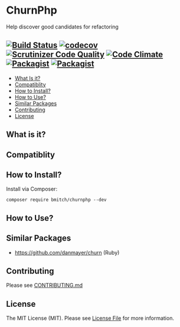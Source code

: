# ChurnPhp
Help discover good candidates for refactoring

[![Build Status](https://travis-ci.org/bmitch/ChurnPhp.svg?branch=master)](https://travis-ci.org/bmitch/ChurnPhp) [![codecov](https://codecov.io/gh/bmitch/ChurnPhp/branch/master/graph/badge.svg)](https://codecov.io/gh/bmitch/ChurnPhp) [![Scrutinizer Code Quality](https://scrutinizer-ci.com/g/bmitch/ChurnPhp/badges/quality-score.png?b=master)](https://scrutinizer-ci.com/g/bmitch/ChurnPhp/?branch=master) [![Code Climate](https://codeclimate.com/github/bmitch/ChurnPhp/badges/gpa.svg)](https://codeclimate.com/github/bmitch/ChurnPhp) [![Packagist](https://img.shields.io/packagist/v/bmitch/churnphp.svg)]() [![Packagist](https://img.shields.io/packagist/l/bmitch/churnphp.svg)]()
----------

* [What Is it?](#what-is-it)
* [Compatiblity](#compatibility)
* [How to Install?](#how-to-install)
* [How to Use?](#how-to-use)
* [Similar Packages](#similar-packages)
* [Contributing](#contributing)
* [License](#license)

## What is it? ##
## Compatiblity ##

## How to Install? ##

Install via Composer:
```
composer require bmitch/churnphp --dev
```

## How to Use? ##

## Similar Packages
* https://github.com/danmayer/churn (Ruby)

## Contributing ##
Please see [CONTRIBUTING.md](CONTRIBUTING.md)

## License ##

The MIT License (MIT). Please see [License File](LICENSE.md) for more information.
